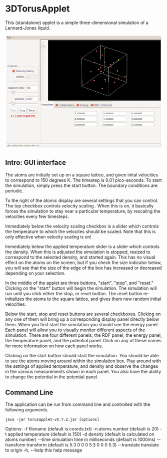 # 3DTorusApplet
This (standalone) applet is a simple three-dimensional simulation of a Lennard-Jones liquid. 

![Screenshot](torusapplet.png)

## Intro: GUI interface
The atoms are initially set up on a square lattice, and given inital velocities to correspond to 150 degrees K. The timestep is 0.01 pico-seconds. To start the simulation, simply press the start button. The boundary conditions are periodic.

To the right of the atomic display are several settings that you can control. The top checkbox controls velocity scaling . When this is on, it basically forces the simulation to stay near a particular temperature, by rescaling the velocities every few timesteps.

Immediately below the velocity scaling checkbox is a slider which controls the temperature to which the velocites should be scaled. Note that this is only effective when velocity scaling is on!

Immediately below the applied temperature slider is a slider which controls the density. When this is adjusted the simulation is stopped, resized to correspond to the selected density, and started again. This has no visual effect on the atoms on the screen, but if you check the size indicator below, you will see that the size of the edge of the box has increased or decreased depending on your selection.

In the middle of the applet are three buttons, "start", "stop", and "reset." Clicking on the "start" button will begin the simulation. The simulation will run until you click either the stop, or reset button. The reset button re-initializes the atoms to the square lattice, and gives them new random initial velocities.

Below the start, stop and reset buttons are several checkboxes. Clicking on any one of them will bring up a corresponding display panel directly below them. When you first start the simulation you should see the energy panel. Each panel will allow you to visually monitor different aspects of the simulation. There are four different panels, the RDF panel, the energy panel, the temperature panel, and the potential panel. Click on any of these names for more information on how each panel works.

Clicking on the start button should start the simulation. You should be able to see the atoms moving around within the simulation box. Play around with the settings of applied temperature, and density and observe the changes in the various measurements shown in each panel. You also have the ability to change the potential in the potential panel.

## Command Line
The application can be run from command line and controlled with the following arguments.

    java -jar torusapplet-vX.Y.Z.jar [options]

Options:
               -f <name>       filename (default is coords.txt)
                 -n <nr>       atoms number (default is 20)
        -t <temperature>       applied temperature (default is 150)
            -d <density>       density (default is calculated on atoms number)
             --time <ms>       simulation time in milliseconds (default is 1000ms)
    --transform <matrix>       transform (default is 5.3 0 0 0 5.3 0 0 0 5.3)
             --translate       translate to origin
              -h, --help       this help message